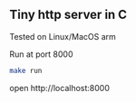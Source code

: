 ## Tiny http server in C

Tested on Linux/MacOS arm

Run at port 8000
```bash
make run
```

open http://localhost:8000